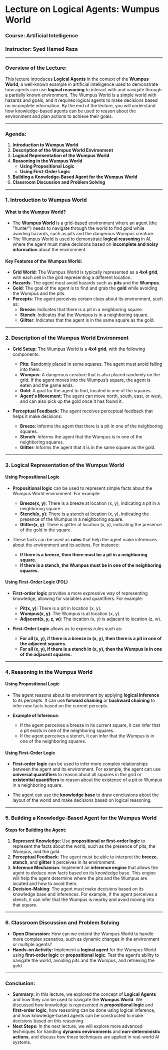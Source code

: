 # Lecture on Logical Agents: Wumpus World  
### **Course:** Artificial Intelligence  
### **Instructor:** Syed Hamed Raza 

---

### **Overview of the Lecture:**
This lecture introduces **Logical Agents** in the context of the **Wumpus World**, a well-known example in artificial intelligence used to demonstrate how agents can use **logical reasoning** to interact with and navigate through a partially known environment. The Wumpus World is a simple world with hazards and goals, and it requires logical agents to make decisions based on incomplete information. By the end of the lecture, you will understand how knowledge-based agents can be used to reason about the environment and plan actions to achieve their goals.

---

### **Agenda:**
1. **Introduction to Wumpus World**  
2. **Description of the Wumpus World Environment**  
3. **Logical Representation of the Wumpus World**  
4. **Reasoning in the Wumpus World**  
   - **Using Propositional Logic**  
   - **Using First-Order Logic**  
5. **Building a Knowledge-Based Agent for the Wumpus World**  
6. **Classroom Discussion and Problem Solving**  

---

### **1. Introduction to Wumpus World**  

#### **What is the Wumpus World?**
- The **Wumpus World** is a grid-based environment where an agent (the "hunter") needs to navigate through the world to find gold while avoiding hazards, such as pits and the dangerous Wumpus creature.
- The Wumpus World is used to demonstrate **logical reasoning** in AI, where the agent must make decisions based on **incomplete and noisy information** about the environment.
  
#### **Key Features of the Wumpus World:**
- **Grid World**: The Wumpus World is typically represented as a **4x4 grid**, with each cell in the grid representing a different location.
- **Hazards**: The agent must avoid hazards such as **pits** and the **Wumpus**.
- **Gold**: The goal of the agent is to find and grab the **gold** while avoiding the Wumpus and the pits.
- **Percepts**: The agent perceives certain clues about its environment, such as:
  - **Breeze**: Indicates that there is a pit in a neighboring square.
  - **Stench**: Indicates that the Wumpus is in a neighboring square.
  - **Glitter**: Indicates that the agent is in the same square as the gold.

---

### **2. Description of the Wumpus World Environment**  

- **Grid Setup**: The Wumpus World is a **4x4 grid**, with the following components:
  - **Pits**: Randomly placed in some squares. The agent must avoid falling into them.
  - **Wumpus**: A dangerous creature that is also placed randomly on the grid. If the agent moves into the Wumpus’s square, the agent is eaten and the game ends.
  - **Gold**: A goal for the agent to find, located in one of the squares.
  - **Agent's Movement**: The agent can move north, south, east, or west, and can also pick up the gold once it has found it.
  
- **Perceptual Feedback**: The agent receives perceptual feedback that helps it make decisions:
  - **Breeze**: Informs the agent that there is a pit in one of the neighboring squares.
  - **Stench**: Informs the agent that the Wumpus is in one of the neighboring squares.
  - **Glitter**: Informs the agent that it is in the same square as the gold.
  
---

### **3. Logical Representation of the Wumpus World**  

#### **Using Propositional Logic**  
- **Propositional logic** can be used to represent simple facts about the Wumpus World environment. For example:
  - **Breeze(x, y)**: There is a breeze at location (x, y), indicating a pit in a neighboring square.
  - **Stench(x, y)**: There is a stench at location (x, y), indicating the presence of the Wumpus in a neighboring square.
  - **Glitter(x, y)**: There is glitter at location (x, y), indicating the presence of the gold in the square.
  
- These facts can be used as **rules** that help the agent make inferences about the environment and its actions. For instance:
  - **If there is a breeze, then there must be a pit in a neighboring square.**
  - **If there is a stench, the Wumpus must be in one of the neighboring squares.**
  
#### **Using First-Order Logic (FOL)**  
- **First-order logic** provides a more expressive way of representing knowledge, allowing for variables and quantifiers. For example:
  - **Pit(x, y)**: There is a pit in location (x, y).
  - **Wumpus(x, y)**: The Wumpus is at location (x, y).
  - **Adjacent(x, y, z, w)**: The location (x, y) is adjacent to location (z, w).

- **First-Order Logic** allows us to express rules such as:
  - **For all (x, y), if there is a breeze in (x, y), then there is a pit in one of the adjacent squares.**
  - **For all (x, y), if there is a stench in (x, y), then the Wumpus is in one of the adjacent squares.**

---

### **4. Reasoning in the Wumpus World**  

#### **Using Propositional Logic**  
- The agent reasons about its environment by applying **logical inference** to its percepts. It can use **forward chaining** or **backward chaining** to infer new facts based on the current percepts.
  
- **Example of Inference**:  
  - If the agent perceives a breeze in its current square, it can infer that a pit exists in one of the neighboring squares.
  - If the agent perceives a stench, it can infer that the Wumpus is in one of the neighboring squares.

#### **Using First-Order Logic**  
- **First-order logic** can be used to infer more complex relationships between the agent and its environment. For example, the agent can use **universal quantifiers** to reason about all squares in the grid or **existential quantifiers** to reason about the existence of a pit or Wumpus in a neighboring square.
  
- The agent can use the **knowledge base** to draw conclusions about the layout of the world and make decisions based on logical reasoning.

---

### **5. Building a Knowledge-Based Agent for the Wumpus World**  

#### **Steps for Building the Agent:**
1. **Represent Knowledge**: Use **propositional or first-order logic** to represent the facts about the world, such as the presence of pits, the Wumpus, and the gold.
2. **Perceptual Feedback**: The agent must be able to interpret the **breeze**, **stench**, and **glitter** it perceives in its environment.
3. **Inference Mechanism**: Implement an **inference engine** that allows the agent to deduce new facts based on its knowledge base. This engine will help the agent determine where the pits and the Wumpus are located and how to avoid them.
4. **Decision-Making**: The agent must make decisions based on its knowledge base and inferences. For example, if the agent perceives a stench, it can infer that the Wumpus is nearby and avoid moving into that square.

---

### **6. Classroom Discussion and Problem Solving**  

- **Open Discussion:** How can we extend the Wumpus World to handle more complex scenarios, such as dynamic changes in the environment or multiple agents? 
- **Hands-on Activity:** Implement a **logical agent** for the Wumpus World using **first-order logic** or **propositional logic**. Test the agent’s ability to navigate the world, avoiding pits and the Wumpus, and retrieving the gold.

---

### **Conclusion:**
- **Summary:** In this lecture, we explored the concept of **Logical Agents** and how they can be used to navigate the **Wumpus World**. We discussed how knowledge is represented in **propositional logic** and **first-order logic**, how reasoning can be done using logical inference, and how knowledge-based agents can be constructed to make decisions based on this reasoning.
- **Next Steps:** In the next lecture, we will explore more advanced techniques for handling **dynamic environments** and **non-deterministic actions**, and discuss how these techniques are applied in real-world AI systems.

